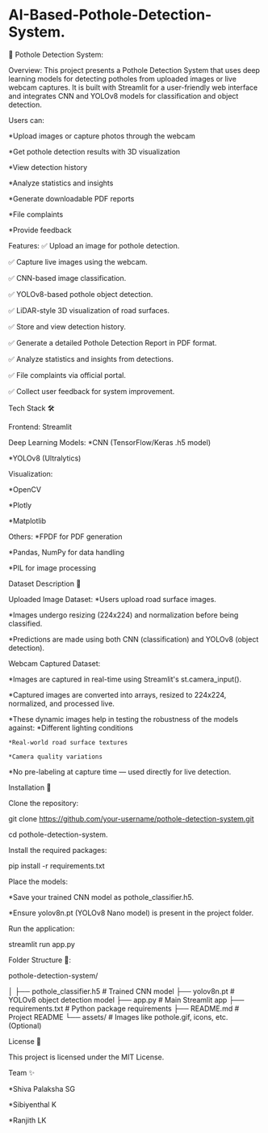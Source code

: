 # AI-Based-Pothole-Detection-System.
🚧 Pothole Detection System:

Overview:
This project presents a Pothole Detection System that uses deep learning models for detecting potholes from uploaded images or live webcam captures.
It is built with Streamlit for a user-friendly web interface and integrates CNN and YOLOv8 models for classification and object detection.

Users can:

*Upload images or capture photos through the webcam

*Get pothole detection results with 3D visualization

*View detection history

*Analyze statistics and insights

*Generate downloadable PDF reports

*File complaints

*Provide feedback

Features:
✅ Upload an image for pothole detection.

✅ Capture live images using the webcam.

✅ CNN-based image classification.

✅ YOLOv8-based pothole object detection.

✅ LiDAR-style 3D visualization of road surfaces.

✅ Store and view detection history.

✅ Generate a detailed Pothole Detection Report in PDF format.

✅ Analyze statistics and insights from detections.

✅ File complaints via official portal.

✅ Collect user feedback for system improvement.

Tech Stack 🛠

Frontend: Streamlit

Deep Learning Models:
 *CNN (TensorFlow/Keras .h5 model)
 
 *YOLOv8 (Ultralytics)

Visualization:

 *OpenCV
 
 *Plotly
 
 *Matplotlib

Others:
 *FPDF for PDF generation
 
 *Pandas, NumPy for data handling
 
 *PIL for image processing

Dataset Description 📂

Uploaded Image Dataset:
 *Users upload road surface images.
 
 *Images undergo resizing (224x224) and normalization before being classified.
 
 *Predictions are made using both CNN (classification) and YOLOv8 (object detection).

Webcam Captured Dataset:

 *Images are captured in real-time using Streamlit's st.camera_input().
 
 *Captured images are converted into arrays, resized to 224x224, normalized, and processed live.
 
 *These dynamic images help in testing the robustness of the models against:
    *Different lighting conditions
    
    *Real-world road surface textures
    
    *Camera quality variations
    
 *No pre-labeling at capture time — used directly for live detection.

 Installation 🔧
 
Clone the repository:

git clone https://github.com/your-username/pothole-detection-system.git

cd pothole-detection-system.

Install the required packages:

pip install -r requirements.txt

Place the models:

 *Save your trained CNN model as pothole_classifier.h5.
 
 *Ensure yolov8n.pt (YOLOv8 Nano model) is present in the project folder.

Run the application:

streamlit run app.py

Folder Structure 📁:

pothole-detection-system/

│
├── pothole_classifier.h5     # Trained CNN model
├── yolov8n.pt                 # YOLOv8 object detection model
├── app.py                     # Main Streamlit app
├── requirements.txt           # Python package requirements
├── README.md                  # Project README
└── assets/                    # Images like pothole.gif, icons, etc. (Optional)

License 📜

This project is licensed under the MIT License.

Team ✨

*Shiva Palaksha SG

*Sibiyenthal K

*Ranjith LK



